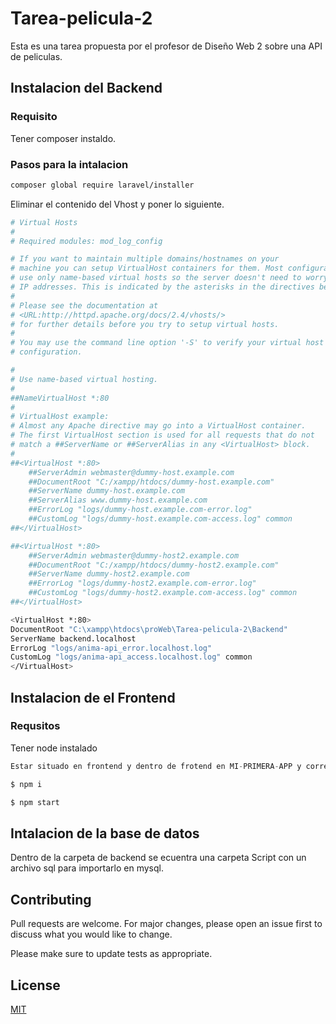 # Tarea-pelicula-2

Esta es una tarea propuesta por el profesor de Diseño Web 2 sobre una API de peliculas.

## Instalacion del Backend

### Requisito 

Tener composer instaldo.

### Pasos para la intalacion 

```bash
composer global require laravel/installer
```

Eliminar el contenido del Vhost y poner lo siguiente.
```bash
# Virtual Hosts
#
# Required modules: mod_log_config

# If you want to maintain multiple domains/hostnames on your
# machine you can setup VirtualHost containers for them. Most configurations
# use only name-based virtual hosts so the server doesn't need to worry about
# IP addresses. This is indicated by the asterisks in the directives below.
#
# Please see the documentation at
# <URL:http://httpd.apache.org/docs/2.4/vhosts/>
# for further details before you try to setup virtual hosts.
#
# You may use the command line option '-S' to verify your virtual host
# configuration.

#
# Use name-based virtual hosting.
#
##NameVirtualHost *:80
#
# VirtualHost example:
# Almost any Apache directive may go into a VirtualHost container.
# The first VirtualHost section is used for all requests that do not
# match a ##ServerName or ##ServerAlias in any <VirtualHost> block.
#
##<VirtualHost *:80>
    ##ServerAdmin webmaster@dummy-host.example.com
    ##DocumentRoot "C:/xampp/htdocs/dummy-host.example.com"
    ##ServerName dummy-host.example.com
    ##ServerAlias www.dummy-host.example.com
    ##ErrorLog "logs/dummy-host.example.com-error.log"
    ##CustomLog "logs/dummy-host.example.com-access.log" common
##</VirtualHost>

##<VirtualHost *:80>
    ##ServerAdmin webmaster@dummy-host2.example.com
    ##DocumentRoot "C:/xampp/htdocs/dummy-host2.example.com"
    ##ServerName dummy-host2.example.com
    ##ErrorLog "logs/dummy-host2.example.com-error.log"
    ##CustomLog "logs/dummy-host2.example.com-access.log" common
##</VirtualHost>

<VirtualHost *:80>
DocumentRoot "C:\xampp\htdocs\proWeb\Tarea-pelicula-2\Backend"
ServerName backend.localhost
ErrorLog "logs/anima-api_error.localhost.log"
CustomLog "logs/anima-api_access.localhost.log" common
</VirtualHost>
```

## Instalacion de el Frontend

### Requsitos
Tener node instalado

```python
Estar situado en frontend y dentro de frotend en MI-PRIMERA-APP y correr los siguientes comandos:

$ npm i

$ npm start
```

## Intalacion de la base de datos

Dentro de la carpeta de backend se ecuentra una carpeta Script con un archivo sql para importarlo en mysql. 

## Contributing
Pull requests are welcome. For major changes, please open an issue first to discuss what you would like to change.

Please make sure to update tests as appropriate.

## License
[MIT](https://choosealicense.com/licenses/mit/)